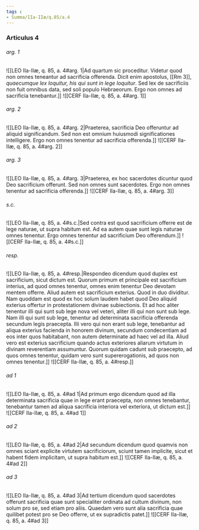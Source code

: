 ```yaml
---
tags : 
- Summa/IIa-IIæ/q.85/a.4
---
```


### Articulus 4

###### arg. 1
![[LEO IIa-IIæ, q. 85, a. 4#arg. 1|Ad quartum sic proceditur. Videtur quod non omnes teneantur ad sacrificia offerenda. Dicit enim apostolus, [[Rm 3]], *quaecumque lex loquitur, his qui sunt in lege loquitur*. Sed lex de sacrificiis non fuit omnibus data, sed soli populo Hebraeorum. Ergo non omnes ad sacrificia tenebantur.]]
![[CERF IIa-IIæ, q. 85, a. 4#arg. 1]]

###### arg. 2
![[LEO IIa-IIæ, q. 85, a. 4#arg. 2|Praeterea, sacrificia Deo offeruntur ad aliquid significandum. Sed non est omnium huiusmodi significationes intelligere. Ergo non omnes tenentur ad sacrificia offerenda.]]
![[CERF IIa-IIæ, q. 85, a. 4#arg. 2]]

###### arg. 3
![[LEO IIa-IIæ, q. 85, a. 4#arg. 3|Praeterea, ex hoc sacerdotes dicuntur quod Deo sacrificium offerunt. Sed non omnes sunt sacerdotes. Ergo non omnes tenentur ad sacrificia offerenda.]]
![[CERF IIa-IIæ, q. 85, a. 4#arg. 3]]

###### s.c.
![[LEO IIa-IIæ, q. 85, a. 4#s.c.|Sed contra est quod sacrificium offerre est de lege naturae, ut supra habitum est. Ad ea autem quae sunt legis naturae omnes tenentur. Ergo omnes tenentur ad sacrificium Deo offerendum.]]
![[CERF IIa-IIæ, q. 85, a. 4#s.c.]]

###### resp.
![[LEO IIa-IIæ, q. 85, a. 4#resp.|Respondeo dicendum quod duplex est sacrificium, sicut dictum est. Quorum primum et principale est sacrificium interius, ad quod omnes tenentur, omnes enim tenentur Deo devotam mentem offerre. Aliud autem est sacrificium exterius. Quod in duo dividitur. Nam quoddam est quod ex hoc solum laudem habet quod Deo aliquid exterius offertur in protestationem divinae subiectionis. Et ad hoc aliter tenentur illi qui sunt sub lege nova vel veteri, aliter illi qui non sunt sub lege. Nam illi qui sunt sub lege, tenentur ad determinata sacrificia offerenda secundum legis praecepta. Illi vero qui non erant sub lege, tenebantur ad aliqua exterius facienda in honorem divinum, secundum condecentiam ad eos inter quos habitabant, non autem determinate ad haec vel ad illa. Aliud vero est exterius sacrificium quando actus exteriores aliarum virtutum in divinam reverentiam assumuntur. Quorum quidam cadunt sub praecepto, ad quos omnes tenentur, quidam vero sunt supererogationis, ad quos non omnes tenentur.]]
![[CERF IIa-IIæ, q. 85, a. 4#resp.]]

###### ad 1
![[LEO IIa-IIæ, q. 85, a. 4#ad 1|Ad primum ergo dicendum quod ad illa determinata sacrificia quae in lege erant praecepta, non omnes tenebantur, tenebantur tamen ad aliqua sacrificia interiora vel exteriora, ut dictum est.]]
![[CERF IIa-IIæ, q. 85, a. 4#ad 1]]

###### ad 2
![[LEO IIa-IIæ, q. 85, a. 4#ad 2|Ad secundum dicendum quod quamvis non omnes sciant explicite virtutem sacrificiorum, sciunt tamen implicite, sicut et habent fidem implicitam, ut supra habitum est.]]
![[CERF IIa-IIæ, q. 85, a. 4#ad 2]]

###### ad 3
![[LEO IIa-IIæ, q. 85, a. 4#ad 3|Ad tertium dicendum quod sacerdotes offerunt sacrificia quae sunt specialiter ordinata ad cultum divinum, non solum pro se, sed etiam pro aliis. Quaedam vero sunt alia sacrificia quae quilibet potest pro se Deo offerre, ut ex supradictis patet.]]
![[CERF IIa-IIæ, q. 85, a. 4#ad 3]]

